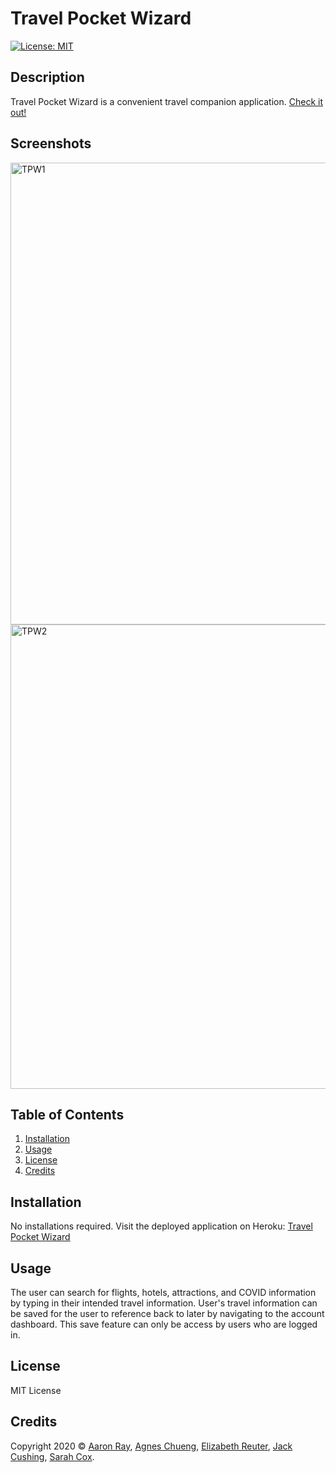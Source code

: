 # Travel Pocket Wizard

[![License: MIT](https://img.shields.io/badge/License-MIT-yellow.svg)](https://opensource.org/licenses/MIT)

## Description

Travel Pocket Wizard is a convenient travel companion application. 
[Check it out!](https://travel-pocket-wizard.herokuapp.com/)

## Screenshots
<img width="739" alt="TPW1" src="https://user-images.githubusercontent.com/71082846/101497584-2153ef00-3939-11eb-9e0d-40b5fb64e6e3.png">
<img width="743" alt="TPW2" src="https://user-images.githubusercontent.com/71082846/101497594-23b64900-3939-11eb-8ee3-26878e3e8058.png">

## Table of Contents
  1. [Installation](#Installation)
  2. [Usage](#Usage)
  3. [License](#License)
  4. [Credits](#Credits)

## Installation

No installations required. Visit the deployed application on Heroku: [Travel Pocket Wizard](https://travel-pocket-wizard.herokuapp.com/)

## Usage

The user can search for flights, hotels, attractions, and COVID information by typing in their intended travel information. User's travel information can be saved for the user to reference back to later by navigating to the account dashboard. This save feature can only be access by users who are logged in.

## License

MIT License

## Credits

Copyright 2020 © [Aaron Ray](https://github.com/aaray12), [Agnes Chueng](https://github.com/achueng), [Elizabeth Reuter](https://github.com/ElizabethReuter), [Jack Cushing](https://github.com/jcuush), [Sarah Cox](https://github.com/sarahlcox).

